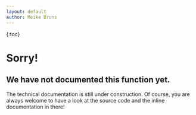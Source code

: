 ```yaml
---
layout: default
author: Meike Bruns
---
```



<div class="maruku_toc" markdown="1">
{:toc}
</div>


# Sorry!

## We have not documented this function yet.  

The technical documentation is still under construction. Of course,
you are always welcome to have a look at the source code and the
inline documentation in there!